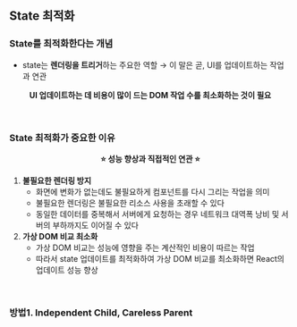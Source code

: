 ## State 최적화

### State를 최적화한다는 개념

- state는 **렌더링을 트리거**하는 주요한 역할
  → 이 말은 곧, UI를 업데이트하는 작업과 연관

<p align="center"><strong>UI 업데이트하는 데 비용이 많이 드는 DOM 작업 수를 최소화하는 것이 필요</strong></p>

<br>

### State 최적화가 중요한 이유

<p align="center"><strong>⭐ 성능 향상과 직접적인 연관 ⭐</strong><p>

1. **불필요한 렌더링 방지**
   - 화면에 변화가 없는데도 불필요하게 컴포넌트를 다시 그리는 작업을 의미
   - 불필요한 렌더링은 불필요한 리소스 사용을 초래할 수 있다
   - 동일한 데이터를 중복해서 서버에게 요청하는 경우 네트워크 대역폭 낭비 및 서버의 부하까지도 이어질 수 있다
2. **가상 DOM 비교 최소화**
   - 가상 DOM 비교는 성능에 영향을 주는 계산적인 비용이 따르는 작업
   - 따라서 state 업데이트를 최적화하여 가상 DOM 비교를 최소화하면 React의 업데이트 성능 향상

<br>

### 방법1. Independent Child, Careless Parent
